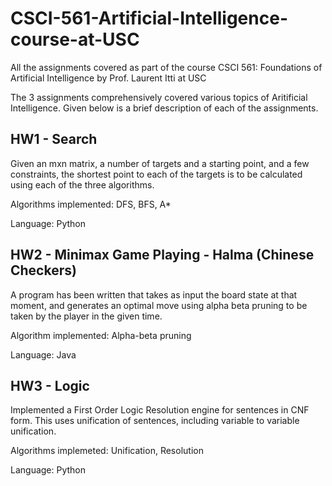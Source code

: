 # CSCI-561-Artificial-Intelligence-course-at-USC
All the assignments covered as part of the course CSCI 561: Foundations of Artificial Intelligence by Prof. Laurent Itti at USC

The 3 assignments comprehensively covered various topics of Aritificial Intelligence. Given below is a brief description of each of the assignments.

## HW1 - Search
Given an mxn matrix, a number of targets and a starting point, and a few constraints, the shortest point to each of the targets is to be calculated using each of the three algorithms.

Algorithms implemented: DFS, BFS, A* 

Language: Python

## HW2 - Minimax Game Playing - Halma (Chinese Checkers)
A program has been written that takes as input the board state at that moment, and generates an optimal move using alpha beta pruning to be taken by the player in the given time. 

Algorithm implemented: Alpha-beta pruning 

Language: Java

## HW3 - Logic
Implemented a First Order Logic Resolution engine for sentences in CNF form. This uses unification of sentences, including variable to variable unification.

Algorithms implemeted: Unification, Resolution

Language: Python
